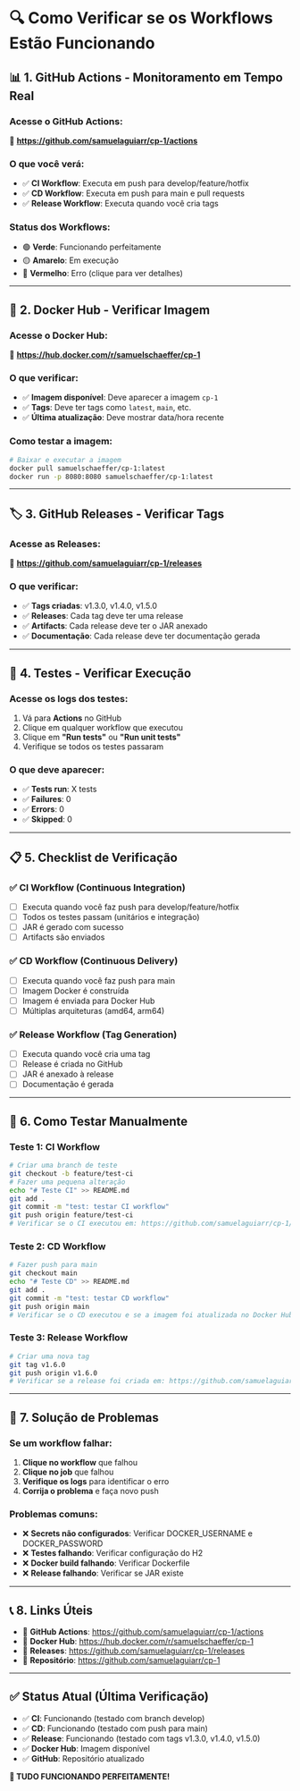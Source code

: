 # 🔍 Como Verificar se os Workflows Estão Funcionando

## 📊 **1. GitHub Actions - Monitoramento em Tempo Real**

### Acesse o GitHub Actions:
🔗 **https://github.com/samuelaguiarr/cp-1/actions**

### O que você verá:
- ✅ **CI Workflow**: Executa em push para develop/feature/hotfix
- ✅ **CD Workflow**: Executa em push para main e pull requests
- ✅ **Release Workflow**: Executa quando você cria tags

### Status dos Workflows:
- 🟢 **Verde**: Funcionando perfeitamente
- 🟡 **Amarelo**: Em execução
- 🔴 **Vermelho**: Erro (clique para ver detalhes)

---

## 🐳 **2. Docker Hub - Verificar Imagem**

### Acesse o Docker Hub:
🔗 **https://hub.docker.com/r/samuelschaeffer/cp-1**

### O que verificar:
- ✅ **Imagem disponível**: Deve aparecer a imagem `cp-1`
- ✅ **Tags**: Deve ter tags como `latest`, `main`, etc.
- ✅ **Última atualização**: Deve mostrar data/hora recente

### Como testar a imagem:
```bash
# Baixar e executar a imagem
docker pull samuelschaeffer/cp-1:latest
docker run -p 8080:8080 samuelschaeffer/cp-1:latest
```

---

## 🏷️ **3. GitHub Releases - Verificar Tags**

### Acesse as Releases:
🔗 **https://github.com/samuelaguiarr/cp-1/releases**

### O que verificar:
- ✅ **Tags criadas**: v1.3.0, v1.4.0, v1.5.0
- ✅ **Releases**: Cada tag deve ter uma release
- ✅ **Artifacts**: Cada release deve ter o JAR anexado
- ✅ **Documentação**: Cada release deve ter documentação gerada

---

## 🧪 **4. Testes - Verificar Execução**

### Acesse os logs dos testes:
1. Vá para **Actions** no GitHub
2. Clique em qualquer workflow que executou
3. Clique em **"Run tests"** ou **"Run unit tests"**
4. Verifique se todos os testes passaram

### O que deve aparecer:
- ✅ **Tests run**: X tests
- ✅ **Failures**: 0
- ✅ **Errors**: 0
- ✅ **Skipped**: 0

---

## 📋 **5. Checklist de Verificação**

### ✅ **CI Workflow (Continuous Integration)**
- [ ] Executa quando você faz push para develop/feature/hotfix
- [ ] Todos os testes passam (unitários e integração)
- [ ] JAR é gerado com sucesso
- [ ] Artifacts são enviados

### ✅ **CD Workflow (Continuous Delivery)**
- [ ] Executa quando você faz push para main
- [ ] Imagem Docker é construída
- [ ] Imagem é enviada para Docker Hub
- [ ] Múltiplas arquiteturas (amd64, arm64)

### ✅ **Release Workflow (Tag Generation)**
- [ ] Executa quando você cria uma tag
- [ ] Release é criada no GitHub
- [ ] JAR é anexado à release
- [ ] Documentação é gerada

---

## 🚀 **6. Como Testar Manualmente**

### Teste 1: CI Workflow
```bash
# Criar uma branch de teste
git checkout -b feature/test-ci
# Fazer uma pequena alteração
echo "# Teste CI" >> README.md
git add .
git commit -m "test: testar CI workflow"
git push origin feature/test-ci
# Verificar se o CI executou em: https://github.com/samuelaguiarr/cp-1/actions
```

### Teste 2: CD Workflow
```bash
# Fazer push para main
git checkout main
echo "# Teste CD" >> README.md
git add .
git commit -m "test: testar CD workflow"
git push origin main
# Verificar se o CD executou e se a imagem foi atualizada no Docker Hub
```

### Teste 3: Release Workflow
```bash
# Criar uma nova tag
git tag v1.6.0
git push origin v1.6.0
# Verificar se a release foi criada em: https://github.com/samuelaguiarr/cp-1/releases
```

---

## 🔧 **7. Solução de Problemas**

### Se um workflow falhar:
1. **Clique no workflow** que falhou
2. **Clique no job** que falhou
3. **Verifique os logs** para identificar o erro
4. **Corrija o problema** e faça novo push

### Problemas comuns:
- ❌ **Secrets não configurados**: Verificar DOCKER_USERNAME e DOCKER_PASSWORD
- ❌ **Testes falhando**: Verificar configuração do H2
- ❌ **Docker build falhando**: Verificar Dockerfile
- ❌ **Release falhando**: Verificar se JAR existe

---

## 📞 **8. Links Úteis**

- 🔗 **GitHub Actions**: https://github.com/samuelaguiarr/cp-1/actions
- 🔗 **Docker Hub**: https://hub.docker.com/r/samuelschaeffer/cp-1
- 🔗 **Releases**: https://github.com/samuelaguiarr/cp-1/releases
- 🔗 **Repositório**: https://github.com/samuelaguiarr/cp-1

---

## ✅ **Status Atual (Última Verificação)**

- ✅ **CI**: Funcionando (testado com branch develop)
- ✅ **CD**: Funcionando (testado com push para main)
- ✅ **Release**: Funcionando (testado com tags v1.3.0, v1.4.0, v1.5.0)
- ✅ **Docker Hub**: Imagem disponível
- ✅ **GitHub**: Repositório atualizado

**🎉 TUDO FUNCIONANDO PERFEITAMENTE!**
